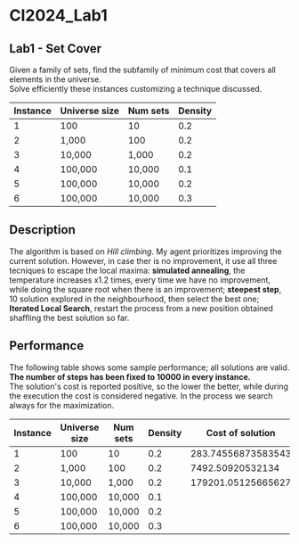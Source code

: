# CI2024_Lab1
## Lab1 - Set Cover
Given a family of sets, find the subfamily of minimum cost that covers all elements in the universe.\
Solve efficiently these instances customizing a technique discussed.

| Instance | Universe size | Num sets | Density |
|----------|---------------|----------|---------|
| 1        | 100           | 10       | 0.2     |
| 2        | 1,000         | 100      | 0.2     |
| 3        | 10,000        | 1,000    | 0.2     |
| 4        | 100,000       | 10,000   | 0.1     |
| 5        | 100,000       | 10,000   | 0.2     |
| 6        | 100,000       | 10,000   | 0.3     |

## Description 
The algorithm is based on *Hill climbing*. My agent prioritizes improving the current solution. However, in case ther is no improvement, it use all three tecniques to escape the local maxima: **simulated annealing**,  the temperature increases x1.2 times, every time we have no improvement, while doing the square root when there is an improvement; **steepest step**, 10 solution explored in the neighbourhood, then select the best one; **Iterated Local Search**, restart the process from a new position obtained shaffling the best solution so far.

## Performance
The following table shows some sample performance; all solutions are valid. **The number of steps has been fixed to 10000 in every instance.** \
The solution's cost is reported positive, so the lower the better, while during the execution the cost is considered negative. In the process we search always for the maximization.

| Instance | Universe size | Num sets | Density |  Cost of solution |
|----------|---------------|----------|---------|----------|
| 1        | 100           | 10       | 0.2     |   283.74556873583543   |
| 2        | 1,000         | 100      | 0.2     |   7492.50920532134    |
| 3        | 10,000        | 1,000    | 0.2     |   179201.05125665627    | 
| 4        | 100,000       | 10,000   | 0.1     |          | 
| 5        | 100,000       | 10,000   | 0.2     |          | 
| 6        | 100,000       | 10,000   | 0.3     |          | 
